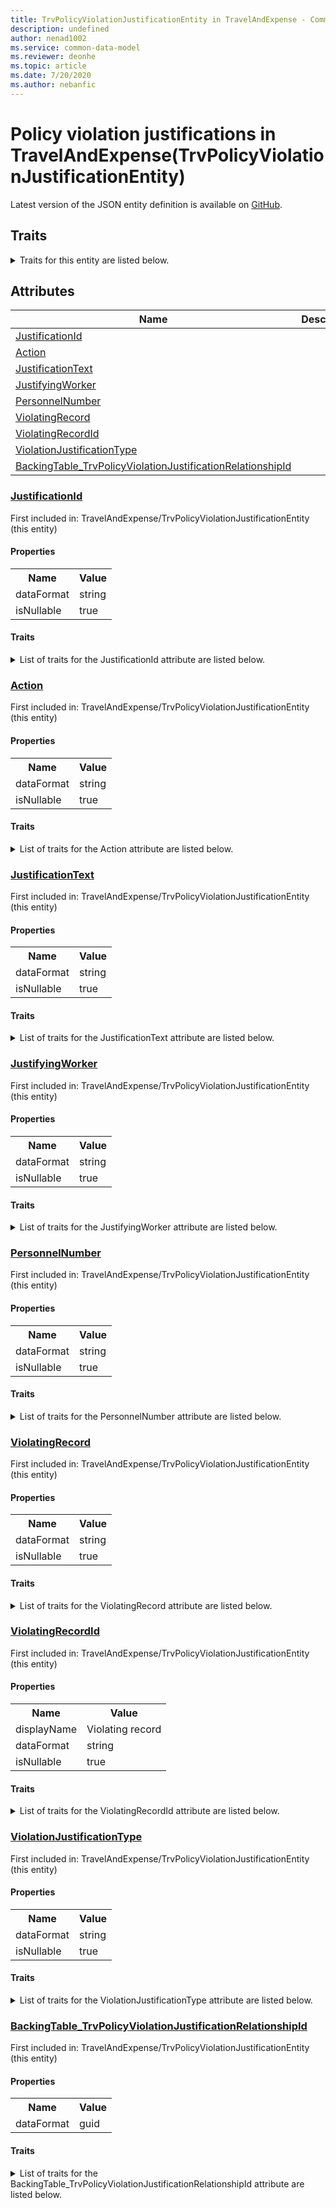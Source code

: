 ```yaml
---
title: TrvPolicyViolationJustificationEntity in TravelAndExpense - Common Data Model | Microsoft Docs
description: undefined
author: nenad1002
ms.service: common-data-model
ms.reviewer: deonhe
ms.topic: article
ms.date: 7/20/2020
ms.author: nebanfic
---
```


# Policy violation justifications in TravelAndExpense(TrvPolicyViolationJustificationEntity)

  
 Latest version of the JSON entity definition is available on <a href="https://github.com/Microsoft/CDM/tree/master/schemaDocuments/core/operationsCommon/Entities/Finance/TravelAndExpense/TrvPolicyViolationJustificationEntity.cdm.json" target="_blank">GitHub</a>.  

## Traits

<details>
<summary>Traits for this entity are listed below.  
</summary>

**is.CDM.entityVersion**  
  <table><tr><th>Parameter</th><th>Value</th><th>Data type</th><th>Explanation</th></tr><tr><td>versionNumber</td><td>"1.0"</td><td>string</td><td>semantic version number of the entity</td></tr></table>

**is.application.releaseVersion**  
  <table><tr><th>Parameter</th><th>Value</th><th>Data type</th><th>Explanation</th></tr><tr><td>releaseVersion</td><td>"10.0.13.0"</td><td>string</td><td>semantic version number of the application introducing this entity</td></tr></table>

**is.localized.displayedAs**  
  Holds the list of language specific display text for an object.  <table><tr><th>Parameter</th><th>Value</th><th>Data type</th><th>Explanation</th></tr><tr><td>localizedDisplayText</td><td><table><tr><th>languageTag</th><th>displayText</th></tr><tr><td>en</td><td>Policy violation justifications</td></tr></table></td><td>entity</td><td>a reference to the constant entity holding the list of localized text</td></tr></table>

</details>

## Attributes

|Name|Description|First Included in Instance|
|---|---|---|
|[JustificationId](#JustificationId)||<a href="TrvPolicyViolationJustificationEntity.md" target="_blank">TravelAndExpense/TrvPolicyViolationJustificationEntity</a>|
|[Action](#Action)||<a href="TrvPolicyViolationJustificationEntity.md" target="_blank">TravelAndExpense/TrvPolicyViolationJustificationEntity</a>|
|[JustificationText](#JustificationText)||<a href="TrvPolicyViolationJustificationEntity.md" target="_blank">TravelAndExpense/TrvPolicyViolationJustificationEntity</a>|
|[JustifyingWorker](#JustifyingWorker)||<a href="TrvPolicyViolationJustificationEntity.md" target="_blank">TravelAndExpense/TrvPolicyViolationJustificationEntity</a>|
|[PersonnelNumber](#PersonnelNumber)||<a href="TrvPolicyViolationJustificationEntity.md" target="_blank">TravelAndExpense/TrvPolicyViolationJustificationEntity</a>|
|[ViolatingRecord](#ViolatingRecord)||<a href="TrvPolicyViolationJustificationEntity.md" target="_blank">TravelAndExpense/TrvPolicyViolationJustificationEntity</a>|
|[ViolatingRecordId](#ViolatingRecordId)||<a href="TrvPolicyViolationJustificationEntity.md" target="_blank">TravelAndExpense/TrvPolicyViolationJustificationEntity</a>|
|[ViolationJustificationType](#ViolationJustificationType)||<a href="TrvPolicyViolationJustificationEntity.md" target="_blank">TravelAndExpense/TrvPolicyViolationJustificationEntity</a>|
|[BackingTable_TrvPolicyViolationJustificationRelationshipId](#BackingTable_TrvPolicyViolationJustificationRelationshipId)||<a href="TrvPolicyViolationJustificationEntity.md" target="_blank">TravelAndExpense/TrvPolicyViolationJustificationEntity</a>|

### <a href=#JustificationId name="JustificationId">JustificationId</a>

First included in: TravelAndExpense/TrvPolicyViolationJustificationEntity (this entity)  

#### Properties

<table><tr><th>Name</th><th>Value</th></tr><tr><td>dataFormat</td><td>string</td></tr><tr><td>isNullable</td><td>true</td></tr></table>

#### Traits

<details>
<summary>List of traits for the JustificationId attribute are listed below.</summary>

**is.dataFormat.character**  
**is.dataFormat.big**  
**is.dataFormat.array**  
**is.nullable**  
The attribute value may be set to NULL.  

**is.dataFormat.character**  
**is.dataFormat.array**  
</details>

### <a href=#Action name="Action">Action</a>

First included in: TravelAndExpense/TrvPolicyViolationJustificationEntity (this entity)  

#### Properties

<table><tr><th>Name</th><th>Value</th></tr><tr><td>dataFormat</td><td>string</td></tr><tr><td>isNullable</td><td>true</td></tr></table>

#### Traits

<details>
<summary>List of traits for the Action attribute are listed below.</summary>

**is.dataFormat.character**  
**is.dataFormat.big**  
**is.dataFormat.array**  
**is.nullable**  
The attribute value may be set to NULL.  

**is.dataFormat.character**  
**is.dataFormat.array**  
</details>

### <a href=#JustificationText name="JustificationText">JustificationText</a>

First included in: TravelAndExpense/TrvPolicyViolationJustificationEntity (this entity)  

#### Properties

<table><tr><th>Name</th><th>Value</th></tr><tr><td>dataFormat</td><td>string</td></tr><tr><td>isNullable</td><td>true</td></tr></table>

#### Traits

<details>
<summary>List of traits for the JustificationText attribute are listed below.</summary>

**is.dataFormat.character**  
**is.dataFormat.big**  
**is.dataFormat.array**  
**is.nullable**  
The attribute value may be set to NULL.  

**is.dataFormat.character**  
**is.dataFormat.array**  
</details>

### <a href=#JustifyingWorker name="JustifyingWorker">JustifyingWorker</a>

First included in: TravelAndExpense/TrvPolicyViolationJustificationEntity (this entity)  

#### Properties

<table><tr><th>Name</th><th>Value</th></tr><tr><td>dataFormat</td><td>string</td></tr><tr><td>isNullable</td><td>true</td></tr></table>

#### Traits

<details>
<summary>List of traits for the JustifyingWorker attribute are listed below.</summary>

**is.dataFormat.character**  
**is.dataFormat.big**  
**is.dataFormat.array**  
**is.nullable**  
The attribute value may be set to NULL.  

**is.dataFormat.character**  
**is.dataFormat.array**  
</details>

### <a href=#PersonnelNumber name="PersonnelNumber">PersonnelNumber</a>

First included in: TravelAndExpense/TrvPolicyViolationJustificationEntity (this entity)  

#### Properties

<table><tr><th>Name</th><th>Value</th></tr><tr><td>dataFormat</td><td>string</td></tr><tr><td>isNullable</td><td>true</td></tr></table>

#### Traits

<details>
<summary>List of traits for the PersonnelNumber attribute are listed below.</summary>

**is.dataFormat.character**  
**is.dataFormat.big**  
**is.dataFormat.array**  
**is.nullable**  
The attribute value may be set to NULL.  

**is.dataFormat.character**  
**is.dataFormat.array**  
</details>

### <a href=#ViolatingRecord name="ViolatingRecord">ViolatingRecord</a>

First included in: TravelAndExpense/TrvPolicyViolationJustificationEntity (this entity)  

#### Properties

<table><tr><th>Name</th><th>Value</th></tr><tr><td>dataFormat</td><td>string</td></tr><tr><td>isNullable</td><td>true</td></tr></table>

#### Traits

<details>
<summary>List of traits for the ViolatingRecord attribute are listed below.</summary>

**is.dataFormat.character**  
**is.dataFormat.big**  
**is.dataFormat.array**  
**is.nullable**  
The attribute value may be set to NULL.  

**is.dataFormat.character**  
**is.dataFormat.array**  
</details>

### <a href=#ViolatingRecordId name="ViolatingRecordId">ViolatingRecordId</a>

First included in: TravelAndExpense/TrvPolicyViolationJustificationEntity (this entity)  

#### Properties

<table><tr><th>Name</th><th>Value</th></tr><tr><td>displayName</td><td>Violating record</td></tr><tr><td>dataFormat</td><td>string</td></tr><tr><td>isNullable</td><td>true</td></tr></table>

#### Traits

<details>
<summary>List of traits for the ViolatingRecordId attribute are listed below.</summary>

**is.dataFormat.character**  
**is.dataFormat.big**  
**is.dataFormat.array**  
**is.nullable**  
The attribute value may be set to NULL.  

**is.localized.displayedAs**  
Holds the list of language specific display text for an object.  <table><tr><th>Parameter</th><th>Value</th><th>Data type</th><th>Explanation</th></tr><tr><td>localizedDisplayText</td><td><table><tr><th>languageTag</th><th>displayText</th></tr><tr><td>en</td><td>Violating record</td></tr></table></td><td>entity</td><td>a reference to the constant entity holding the list of localized text</td></tr></table>

**is.dataFormat.character**  
**is.dataFormat.array**  
</details>

### <a href=#ViolationJustificationType name="ViolationJustificationType">ViolationJustificationType</a>

First included in: TravelAndExpense/TrvPolicyViolationJustificationEntity (this entity)  

#### Properties

<table><tr><th>Name</th><th>Value</th></tr><tr><td>dataFormat</td><td>string</td></tr><tr><td>isNullable</td><td>true</td></tr></table>

#### Traits

<details>
<summary>List of traits for the ViolationJustificationType attribute are listed below.</summary>

**is.dataFormat.character**  
**is.dataFormat.big**  
**is.dataFormat.array**  
**is.nullable**  
The attribute value may be set to NULL.  

**is.dataFormat.character**  
**is.dataFormat.array**  
</details>

### <a href=#BackingTable_TrvPolicyViolationJustificationRelationshipId name="BackingTable_TrvPolicyViolationJustificationRelationshipId">BackingTable_TrvPolicyViolationJustificationRelationshipId</a>

First included in: TravelAndExpense/TrvPolicyViolationJustificationEntity (this entity)  

#### Properties

<table><tr><th>Name</th><th>Value</th></tr><tr><td>dataFormat</td><td>guid</td></tr></table>

#### Traits

<details>
<summary>List of traits for the BackingTable_TrvPolicyViolationJustificationRelationshipId attribute are listed below.</summary>

**is.dataFormat.character**  
**is.dataFormat.big**  
**is.dataFormat.array**  
**is.dataFormat.guid**  
**means.identity.entityId**  
**is.linkedEntity.identifier**  
Marks the attribute(s) that hold foreign key references to a linked (used as an attribute) entity. This attribute is added to the resolved entity to enumerate the referenced entities.  <table><tr><th>Parameter</th><th>Value</th><th>Data type</th><th>Explanation</th></tr><tr><td>entityReferences</td><td><table><tr><th>entityReference</th><th>attributeReference</th></tr><tr><td><a href="../../../Tables/Finance/Expense/WorksheetLine/TrvPolicyViolationJustification.md" target="_blank">/core/operationsCommon/Tables/Finance/Expense/WorksheetLine/TrvPolicyViolationJustification.cdm.json/TrvPolicyViolationJustification</a></td><td><a href="../../../Tables/Finance/Expense/WorksheetLine/TrvPolicyViolationJustification.md#RecId" target="_blank">RecId</a></td></tr></table></td><td>entity</td><td>a reference to the constant entity holding the list of entity references</td></tr></table>

**is.dataFormat.guid**  
**is.dataFormat.character**  
**is.dataFormat.array**  
</details>
